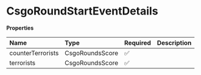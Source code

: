 # CsgoRoundStartEventDetails

**Properties**

| Name              | Type            | Required | Description |
| :---------------- | :-------------- | :------- | :---------- |
| counterTerrorists | CsgoRoundsScore | ✅       |             |
| terrorists        | CsgoRoundsScore | ✅       |             |

<!-- This file was generated by liblab | https://liblab.com/ -->
